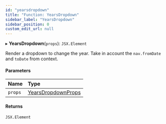 ```yaml
---
id: "yearsdropdown"
title: "Function: YearsDropdown"
sidebar_label: "YearsDropdown"
sidebar_position: 0
custom_edit_url: null
---
```


▸ **YearsDropdown**(`props`): `JSX.Element`

Render a dropdown to change the year. Take in account the `nav.fromDate` and
`toDate` from context.

#### Parameters

| Name | Type |
| :------ | :------ |
| `props` | [YearsDropdownProps](../interfaces/yearsdropdownprops.md) |

#### Returns

`JSX.Element`
